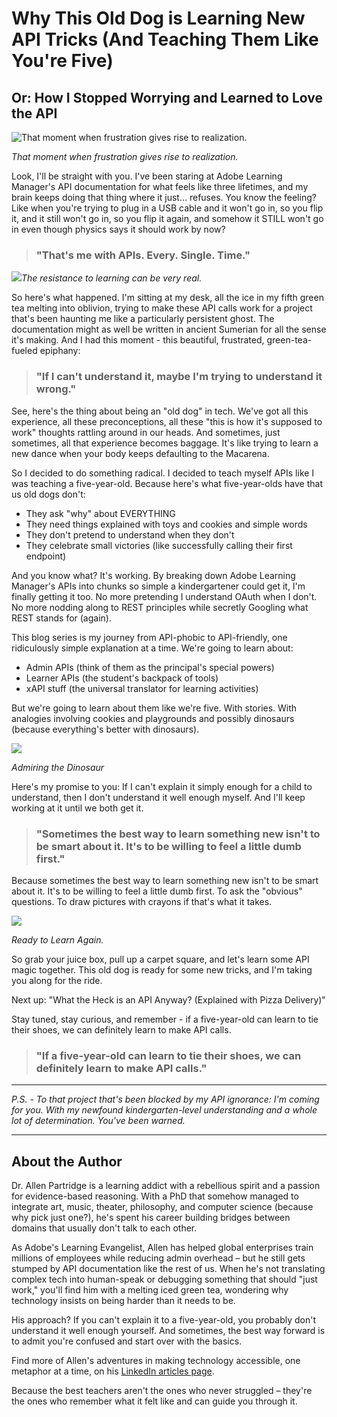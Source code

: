 # Why This Old Dog is Learning New API Tricks (And Teaching Them Like You're Five)

## Or: How I Stopped Worrying and Learned to Love the API

![That moment when frustration gives rise to realization.](/home/p0qp0q/Downloads/lightbulb_moment.jpg)

*That moment when frustration gives rise to realization.*

Look, I'll be straight with you. I've been staring at Adobe Learning Manager's API documentation for what feels like three lifetimes, and my brain keeps doing that thing where it just... refuses. You know the feeling? Like when you're trying to plug in a USB cable and it won't go in, so you flip it, and it still won't go in, so you flip it again, and somehow it STILL won't go in even though physics says it should work by now?

> ### "That's me with APIs. Every. Single. Time."

 ![](/home/p0qp0q/Downloads/frustration_resistance.jpg)*The resistance to learning can be very real.*

So here's what happened. I'm sitting at my desk, all the ice in my fifth green tea melting into oblivion, trying to make these API calls work for a project that's been haunting me like a particularly persistent ghost. The documentation might as well be written in ancient Sumerian for all the sense it's making. And I had this moment - this beautiful, frustrated, green-tea-fueled epiphany:

> ### "If I can't understand it, maybe I'm trying to understand it wrong."

See, here's the thing about being an "old dog" in tech. We've got all this experience, all these preconceptions, all these "this is how it's supposed to work" thoughts rattling around in our heads. And sometimes, just sometimes, all that experience becomes baggage. It's like trying to learn a new dance when your body keeps defaulting to the Macarena.

So I decided to do something radical. I decided to teach myself APIs like I was teaching a five-year-old. Because here's what five-year-olds have that us old dogs don't:

- They ask "why" about EVERYTHING
- They need things explained with toys and cookies and simple words
- They don't pretend to understand when they don't
- They celebrate small victories (like successfully calling their first endpoint)

And you know what? It's working. By breaking down Adobe Learning Manager's APIs into chunks so simple a kindergartener could get it, I'm finally getting it too. No more pretending I understand OAuth when I don't. No more nodding along to REST principles while secretly Googling what REST stands for (again).

This blog series is my journey from API-phobic to API-friendly, one ridiculously simple explanation at a time. We're going to learn about:
- Admin APIs (think of them as the principal's special powers)
- Learner APIs (the student's backpack of tools)
- xAPI stuff (the universal translator for learning activities)

But we're going to learn about them like we're five. With stories. With analogies involving cookies and playgrounds and possibly dinosaurs (because everything's better with dinosaurs).

![](/home/p0qp0q/Downloads/admiring_the_dino.jpg)

*Admiring the Dinosaur*

Here's my promise to you: If I can't explain it simply enough for a child to understand, then I don't understand it well enough myself. And I'll keep working at it until we both get it.

> ### "Sometimes the best way to learn something new isn't to be smart about it. It's to be willing to feel a little dumb first."

Because sometimes the best way to learn something new isn't to be smart about it. It's to be willing to feel a little dumb first. To ask the "obvious" questions. To draw pictures with crayons if that's what it takes.

![](/home/p0qp0q/Downloads/readyToLearnAgain.jpg)

*Ready to  Learn Again.*

So grab your juice box, pull up a carpet square, and let's learn some API magic together. This old dog is ready for some new tricks, and I'm taking you along for the ride.

Next up: "What the Heck is an API Anyway? (Explained with Pizza Delivery)"

Stay tuned, stay curious, and remember - if a five-year-old can learn to tie their shoes, we can definitely learn to make API calls.

> ### "If a five-year-old can learn to tie their shoes, we can definitely learn to make API calls."

---

*P.S. - To that project that's been blocked by my API ignorance: I'm coming for you. With my newfound kindergarten-level understanding and a whole lot of determination. You've been warned.*

---

## About the Author

Dr. Allen Partridge is a learning addict with a rebellious spirit and a passion for evidence-based reasoning. With a PhD that somehow managed to integrate art, music, theater, philosophy, and computer science (because why pick just one?), he's spent his career building bridges between domains that usually don't talk to each other.

As Adobe's Learning Evangelist, Allen has helped global enterprises train millions of employees while reducing admin overhead – but he still gets stumped by API documentation like the rest of us. When he's not translating complex tech into human-speak or debugging something that should "just work," you'll find him with a melting iced green tea, wondering why technology insists on being harder than it needs to be.

His approach? If you can't explain it to a five-year-old, you probably don't understand it well enough yourself. And sometimes, the best way forward is to admit you're confused and start over with the basics.

Find more of Allen's adventures in making technology accessible, one metaphor at a time, on his [LinkedIn articles page](https://www.linkedin.com/in/doctorpartridge/recent-activity/articles/).

Because the best teachers aren't the ones who never struggled – they're the ones who remember what it felt like and can guide you through it.

